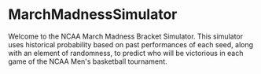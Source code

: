 # MarchMadnessSimulator
Welcome to the NCAA March Madness Bracket Simulator. This simulator uses historical probability based on past performances of each seed, along with an element of randomness, to predict who will be victorious in each game of the NCAA Men's basketball tournament.
